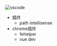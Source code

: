 ![vscode](C:\Users\admin\Desktop\系统笔记\img\vscode.png)

- 插件
  - path intellisense
- chrome插件
  - fehelper
  - vue dev